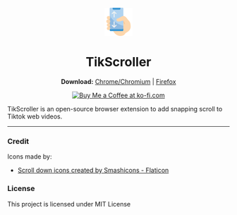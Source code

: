 <p align="center">
  <a href="https://sponsor.ajay.app"><img src="icons/scroll.png" alt="Logo"></img></a>
  <br/>
</p>

<h1 align="center">TikScroller</h1>

<p align="center">
  <b>Download:</b>
  <a href="https://chrome.google.com/webstore/detail/mnjggcdmjocbbbhaepdhchncahnbgone">Chrome/Chromium</a> |
  <a href="https://addons.mozilla.org/addon/sponsorblock/?src=external-github">Firefox</a>
</p>
<p align="center">
<a href='https://ko-fi.com/I2I1DLOSS' target='_blank'><img height='36' style='border:0px;height:36px;' src='https://cdn.ko-fi.com/cdn/kofi3.png?v=3' border='0' alt='Buy Me a Coffee at ko-fi.com' /></a>
</p>

TikScroller is an open-source browser extension to add snapping scroll to Tiktok web videos.

<hr>

### Credit

Icons made by:
* <a href="https://www.flaticon.com/free-icons/scroll-down" title="scroll down icons">Scroll down icons created by Smashicons - Flaticon</a>

### License

This project is licensed under MIT License
